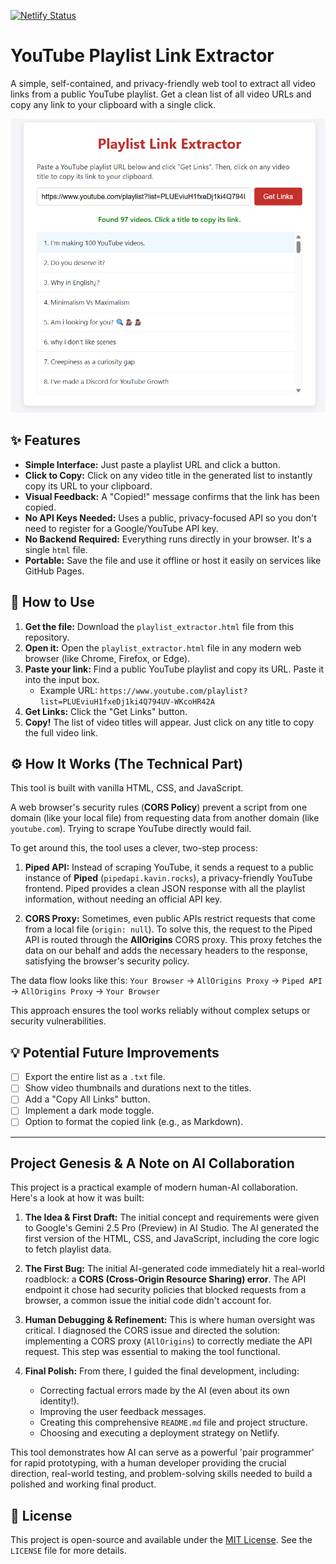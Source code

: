 [![Netlify Status](https://api.netlify.com/api/v1/badges/4a7acc3e-9e73-4959-91d0-64c9209d668a/deploy-status)](https://app.netlify.com/projects/playlistextractor/deploys)

# YouTube Playlist Link Extractor

A simple, self-contained, and privacy-friendly web tool to extract all video links from a public YouTube playlist. Get a clean list of all video URLs and copy any link to your clipboard with a single click.


![YouTube Playlist Link Extractor Screenshot](images/screenshot.png)

## ✨ Features

-   **Simple Interface:** Just paste a playlist URL and click a button.
-   **Click to Copy:** Click on any video title in the generated list to instantly copy its URL to your clipboard.
-   **Visual Feedback:** A "Copied!" message confirms that the link has been copied.
-   **No API Keys Needed:** Uses a public, privacy-focused API so you don't need to register for a Google/YouTube API key.
-   **No Backend Required:** Everything runs directly in your browser. It's a single `html` file.
-   **Portable:** Save the file and use it offline or host it easily on services like GitHub Pages.

## 🚀 How to Use

1.  **Get the file:** Download the `playlist_extractor.html` file from this repository.
2.  **Open it:** Open the `playlist_extractor.html` file in any modern web browser (like Chrome, Firefox, or Edge).
3.  **Paste your link:** Find a public YouTube playlist and copy its URL. Paste it into the input box.
    -   Example URL: `https://www.youtube.com/playlist?list=PLUEviuH1fxeDj1ki4Q794UV-WKcoHR42A`
4.  **Get Links:** Click the "Get Links" button.
5.  **Copy!** The list of video titles will appear. Just click on any title to copy the full video link.

## ⚙️ How It Works (The Technical Part)

This tool is built with vanilla HTML, CSS, and JavaScript.

A web browser's security rules (**CORS Policy**) prevent a script from one domain (like your local file) from requesting data from another domain (like `youtube.com`). Trying to scrape YouTube directly would fail.

To get around this, the tool uses a clever, two-step process:

1.  **Piped API:** Instead of scraping YouTube, it sends a request to a public instance of **Piped** (`pipedapi.kavin.rocks`), a privacy-friendly YouTube frontend. Piped provides a clean JSON response with all the playlist information, without needing an official API key.

2.  **CORS Proxy:** Sometimes, even public APIs restrict requests that come from a local file (`origin: null`). To solve this, the request to the Piped API is routed through the **AllOrigins** CORS proxy. This proxy fetches the data on our behalf and adds the necessary headers to the response, satisfying the browser's security policy.

The data flow looks like this:
`Your Browser` → `AllOrigins Proxy` → `Piped API` → `AllOrigins Proxy` → `Your Browser`

This approach ensures the tool works reliably without complex setups or security vulnerabilities.

## 💡 Potential Future Improvements

-   [ ] Export the entire list as a `.txt` file.
-   [ ] Show video thumbnails and durations next to the titles.
-   [ ] Add a "Copy All Links" button.
-   [ ] Implement a dark mode toggle.
-   [ ] Option to format the copied link (e.g., as Markdown).

---

## Project Genesis & A Note on AI Collaboration

This project is a practical example of modern human-AI collaboration. Here's a look at how it was built:

1.  **The Idea & First Draft:** The initial concept and requirements were given to Google's Gemini 2.5 Pro (Preview) in AI Studio. The AI generated the first version of the HTML, CSS, and JavaScript, including the core logic to fetch playlist data.

2.  **The First Bug:** The initial AI-generated code immediately hit a real-world roadblock: a **CORS (Cross-Origin Resource Sharing) error**. The API endpoint it chose had security policies that blocked requests from a browser, a common issue the initial code didn't account for.

3.  **Human Debugging & Refinement:** This is where human oversight was critical. I diagnosed the CORS issue and directed the solution: implementing a CORS proxy (`AllOrigins`) to correctly mediate the API request. This step was essential to making the tool functional.

4.  **Final Polish:** From there, I guided the final development, including:
    *   Correcting factual errors made by the AI (even about its own identity!).
    *   Improving the user feedback messages.
    *   Creating this comprehensive `README.md` file and project structure.
    *   Choosing and executing a deployment strategy on Netlify.

This tool demonstrates how AI can serve as a powerful 'pair programmer' for rapid prototyping, with a human developer providing the crucial direction, real-world testing, and problem-solving skills needed to build a polished and working final product.

## 📄 License

This project is open-source and available under the [MIT License](LICENSE). See the `LICENSE` file for more details.
